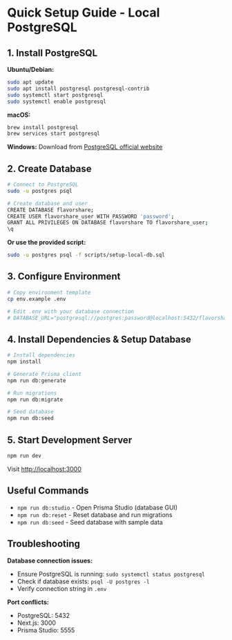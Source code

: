 # Quick Setup Guide - Local PostgreSQL

## 1. Install PostgreSQL

**Ubuntu/Debian:**
```bash
sudo apt update
sudo apt install postgresql postgresql-contrib
sudo systemctl start postgresql
sudo systemctl enable postgresql
```

**macOS:**
```bash
brew install postgresql
brew services start postgresql
```

**Windows:**
Download from [PostgreSQL official website](https://www.postgresql.org/download/windows/)

## 2. Create Database

```bash
# Connect to PostgreSQL
sudo -u postgres psql

# Create database and user
CREATE DATABASE flavorshare;
CREATE USER flavorshare_user WITH PASSWORD 'password';
GRANT ALL PRIVILEGES ON DATABASE flavorshare TO flavorshare_user;
\q
```

**Or use the provided script:**
```bash
sudo -u postgres psql -f scripts/setup-local-db.sql
```

## 3. Configure Environment

```bash
# Copy environment template
cp env.example .env

# Edit .env with your database connection
# DATABASE_URL="postgresql://postgres:password@localhost:5432/flavorshare?schema=public"
```

## 4. Install Dependencies & Setup Database

```bash
# Install dependencies
npm install

# Generate Prisma client
npm run db:generate

# Run migrations
npm run db:migrate

# Seed database
npm run db:seed
```

## 5. Start Development Server

```bash
npm run dev
```

Visit [http://localhost:3000](http://localhost:3000)

## Useful Commands

- `npm run db:studio` - Open Prisma Studio (database GUI)
- `npm run db:reset` - Reset database and run migrations
- `npm run db:seed` - Seed database with sample data

## Troubleshooting

**Database connection issues:**
- Ensure PostgreSQL is running: `sudo systemctl status postgresql`
- Check if database exists: `psql -U postgres -l`
- Verify connection string in `.env`

**Port conflicts:**
- PostgreSQL: 5432
- Next.js: 3000
- Prisma Studio: 5555 
